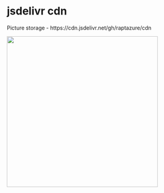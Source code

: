 # jsdelivr cdn
<p>
  Picture storage - https://cdn.jsdelivr.net/gh/raptazure/cdn
</p>
<img width="400px" src="https://cdn.jsdelivr.net/gh/raptazure/cdn/touhou/koishi26.jpeg"> </img>
